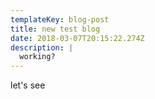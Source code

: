```yaml
---
templateKey: blog-post
title: new test blog
date: 2018-03-07T20:15:22.274Z
description: |
  working?
---
```

let's see
